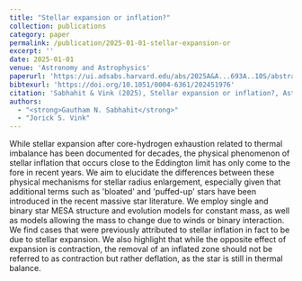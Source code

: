 ```yaml
---
title: "Stellar expansion or inflation?"
collection: publications
category: paper
permalink: /publication/2025-01-01-stellar-expansion-or
excerpt: ''
date: 2025-01-01
venue: 'Astronomy and Astrophysics'
paperurl: 'https://ui.adsabs.harvard.edu/abs/2025A&A...693A..10S/abstract'
bibtexurl: 'https://doi.org/10.1051/0004-6361/202451976'
citation: 'Sabhahit & Vink (2025), Stellar expansion or inflation?, Astronomy and Astrophysics'
authors:
  - "<strong>Gautham N. Sabhahit</strong>"
  - "Jorick S. Vink"
---
```

While stellar expansion after core-hydrogen exhaustion related to thermal imbalance has been documented for decades, the physical phenomenon of stellar inflation that occurs close to the Eddington limit has only come to the fore in recent years. We aim to elucidate the differences between these physical mechanisms for stellar radius enlargement, especially given that additional terms such as 'bloated' and 'puffed-up' stars have been introduced in the recent massive star literature. We employ single and binary star MESA structure and evolution models for constant mass, as well as models allowing the mass to change due to winds or binary interaction. We find cases that were previously attributed to stellar inflation in fact to be due to stellar expansion. We also highlight that while the opposite effect of expansion is contraction, the removal of an inflated zone should not be referred to as contraction but rather deflation, as the star is still in thermal balance.
